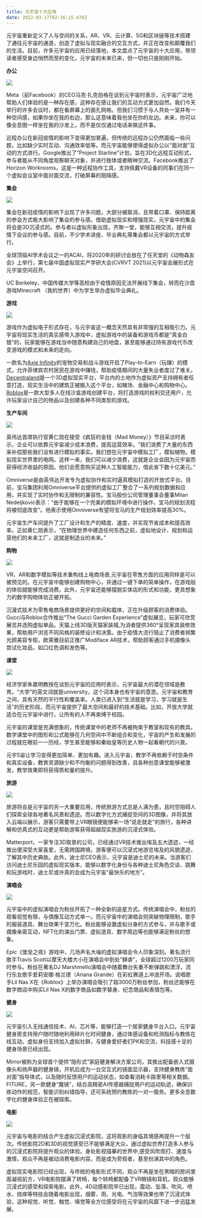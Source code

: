 ```yaml
---
title: 元宇宙十大应用
date: 2022-03-17T02:16:15.076Z
---
```

元宇宙重新定义了人与空间的关系，AR、VR、云计算、5G和区块链等技术搭建了通往元宇宙的通道，创造了虚拟与现实融合的交互方式，并正在改变和颠覆我们的生活。目前，许多元宇宙的应用已经落地，本文盘点了元宇宙的十大应用，带领读者感受身边悄然而至的变化，元宇宙的未来已来，但一切也只是刚刚开始。

**办公**

![](https://img.jinse.com/5820229_image3.png)

Meta（前Facebook）的CEO马克·扎克伯格在谈到元宇宙时表示，元宇宙广泛地帮助人们体验的是一种存在感，这种存在感让我们的互动方式更加自然。我们今天举行的许多会议时，都在看屏幕上的面孔网格。但我们习惯于与人共处一室并有一种空间感，如果你坐在我的右边，那么这意味着我也坐在你的左边。未来，你可以像全息图一样坐在我的沙发上，而不是仅仅通过电话来做这件事。

远程办公在新冠疫情的影响下变得更加普遍，但传统的远程办公仍然面临一些问题，比如缺少实时互动、沟通效率低等。而元宇宙能够使得虚拟办公以“面对面”互动的方式进行。Google推出了“Project Starline”计划，旨在3D化远程互动形式，参与者能从不同角度观察聊天对象，并进行肢体或者眼神交流。Facebook推出了Horizon Workrooms，这是一种远程协作工具，支持佩戴VR设备的同事们在同一个虚拟会议室中面对面交流，打破屏幕的阻隔感。

**集会**

![](https://img.jinse.com/5820230_image3.png)

集会在新冠疫情的影响下出现了许多问题，大部分被取消，且带着口罩、保持距离的参会方式极大影响了集会的参与感。借助虚拟现实和增强现实，元宇宙中的集会将会是3D沉浸式的。参与者以虚拟形象出现，齐聚一堂，能够互相交流，提升疫情下会议的参与感。目前，不少学术讲座、毕业典礼等集会都以元宇宙的方式举行。

全球顶级AI学术会议之一的ACAI，将2020年的研讨会放在了任天堂的《动物森友会》上举行，第七届中国虚拟现实产学研大会(CVRVT 2021)以元宇宙会展形式在元宇宙空间召开。

UC Berkeley、中国传媒大学等高校由于疫情原因无法开展线下集会，转而在沙盘游戏Minecraft （我的世界）中为学生举办虚拟毕业典礼。

**游戏**

![](https://img.jinse.com/5820231_image3.png)

游戏作为虚拟电子形式存在，与元宇宙这一概念天然具有非常强的互相吸引力。元宇宙将现实生活的真实感带入游戏中，虚拟游戏中的装备和游戏币都是“真金白银”的，玩家能够在游戏当中随意构建自己的地盘，甚至能够通过持有游戏代币改变游戏的模式和未来的走向。

一款名为[Axie Infinity](<>)的宠物交易和战斗游戏开启了Play-to-Earn（玩赚）的模式，允许菲律宾农村居民在游戏中赚钱，帮助疫情期间的大量失业者度过了难关。[Decentraland](<>)是一个3D虚拟现实平台，平台内的土地作为虚拟资产支持拥有者任意打造，现实生活中的建筑正被搬入这个平台，如赌场、金融中心和购物中心。[Roblox](<>)是一款大型多人在线沙盒游戏创建平台，将打造游戏的权利交还用户，允许玩家设计自己的物品以及创建各种不同类型的游戏。

**生产车间**

![](https://img.jinse.com/5820232_image3.png)

英伟达首席执行官黄仁勋在接受《疯狂的金钱（Mad Money）》节目采访时表示，企业可以依靠元宇宙减少成本浪费，提高运营效率。“我们浪费了大量的东西来补偿那些我们没有进行模拟的事实。我们想在元宇宙中模拟工厂，模拟植物，模拟现实世界里的电网。这样一来，我们可以减少浪费，这就是企业会因为元宇宙而获得经济收益的原因。他们会愿意购买这种人工智能能力，借此省下数十亿美元。”

Omniverse是由英伟达开发专为虚拟协作和实时逼真模拟打造的开放式平台。目前，宝马集团利用Omniverse平台提供的虚拟工厂整合了一系列规划数据和应用，并实现了实时协作和无限制的兼容性。宝马股份公司管理董事会董事Milan Nedeljković表示：“由于能够在一个完美的模拟环境中进行操作，宝马的规划流程将被彻底改变”。他表示使用Omniverse有望将宝马的生产规划效率提高30%。

元宇宙生产车间提升了工厂设计和生产的精度、速度，并实现节省成本和提高效率。正如黄仁勋表示，“在物理世界中建造任何东西之前，虚拟地设计、规划和运营他们的未来工厂，这就是制造业的未来。”

**购物**

![](https://img.jinse.com/5820233_image3.png)

VR、AR和数字模拟等技术重构线上电商场景,元宇宙在零售方面的应用同样是可以被预见的。在元宇宙中能够创建购物中心，并通过一键下单的简单操作，在游戏般的体验就能够完成消费。此外，元宇宙还能够摆脱实体店的形式和功能，更具想象力的数字购物体验正被开拓。

沉漫式技术为零售电商场景提供更好的空间和载体，正在升级顾客的消费体验。Gucci与Roblox合作推出“The Gucci Garden Experience”虚拟展览，玩家可欣赏展览并选购虚拟单品。天猫上线3D版天猫家装城,为消者提供360°呈现家具装修效果，帮助用户浏览不同风格的装修设计和决策。由于疫情大流行阻止了消费者频繁光顾美容专柜，欧莱雅目前正推广Modiface AR技术，帮助顾客通过手机摄像头尝试化妆品，如口红色调和发色等。

**课堂**

![](https://img.jinse.com/5820234_image3.png)

经济学家朱嘉明教授在谈到元宇宙的应用时表示，元宇宙最大的潜在领域是教育。“大学”的英文词就是university，这个词本身也有宇宙的意思。元宇宙和教育之间，具有天然的平行性和覆盖率。人类已进入到“生活就是学习，学习就是生活”的历史阶段，而元宇宙提供了最大空间和最好的技术基础。比如，开放大学就适合在元宇宙中进行，让所有的人不再束缚于校园。

元宇宙的课堂是充满想象的，传统课堂中的老师不再被拘束于教室和现有的教具。数学课堂中的图形和公式能够在几何空间中不断组合和变化，宇宙的产生和发展的过程就在眼前一一历经，学生甚至能够和秦始皇等历史人物一起看朝代的兴衰。

元宇5宙让学习变得更加简单、更加有趣。进入元宇宙，教学不再依赖于时空条件和真实设备，教育资源缺少和不均衡的问题得到改善，且各种创意课堂能够被激发，教学效果即将获得质和量的提升。

**旅游**

![](https://img.jinse.com/5820235_image3.png)

旅游将会是元宇宙的另一大重要应用，传统旅游方式总是人满为患，且时空阻碍人们探索全球各地著名风景和遗迹。而以数字化方式捕捉空间的3D图像，并将其放入云端以展示，游客只需要带上VR眼镜便能够来一场“说走就走”的旅行，各种讲解和仿真式的互动更是帮助游客获得超越现实旅游的沉浸式体验。

Matterport，一家专注3D取景的公司，已经通过VR技术推出埃及五大遗迹，一经推出便深受大家喜爱，无需跨国跨境，游客便可以沉浸式地游览埃及的风貌遗迹，了解其中历史典故。此外，迪士尼CEO表示，元宇宙是迪士尼的未来。当游客们访问迪士尼乐园的虚拟现实版本，能够以数字化身份与各种迪士尼角色交谈、跳舞和玩游戏时，迪士尼或许真的会成为元宇宙“最快乐的地方”。

**演唱会**

![](https://img.jinse.com/5820236_image3.png)

元宇宙中的虚拟演唱会为粉丝开拓了一种全新的追星方式。传统演唱会中，粉丝的观看视觉有限，与偶像互动方式单一。而元宇宙中的演唱会则突破物理限制，歌手的服装道具、舞台效果千变万化。粉丝能够设置虚拟分身的方式参与，并与歌手或偶像亲密互动，NFT化的演出门票、虚拟道具、数字周边等也能够满足粉丝的想象。

Epic《堡垒之夜》游戏中，几场声名大噪的虚拟演唱会令人印象深刻。著名流行歌手Travis Scott以摩天大楼大小在演唱会中到处“肆虐”，全球超过1200万玩家同时参与。粉丝在著名DJ Marshmello演唱会中随着舞台失重不断弹跳和漂浮，流行乐女歌手爱莉安娜·格兰德（Ariana Grande）在彩虹赛道上冲浪开场。说唱歌手Lil Nas X在《Roblox》上举办演唱会吸引了超3000万粉丝参加，粉丝还能够在数字商店中购买Lil Nas X的数字商品如数字替身、纪念商品和表情包等。

**健身**

![](https://img.jinse.com/5820237_image3.png)

元宇宙引入无线通信技术、AI、芯片等，能够打造一个居家健身平台入口。元宇宙健身房支持用户随时随地利用碎片化时间健身，通过体感设备和检测指标与教练在线互动，虚拟身份支持加入虚拟社群，与健身爱好者们PK和交流，科技感十足的健身场景已经出现。

Mirror被称为全球首个提供“隐形式”家庭健身解决方案公司，其推出配备嵌入式摄像头和扬声器的健身镜，开机后成为一台交互式的镜面显示器，支持健身教练“面对面”指导体式，以及随时反馈用户的运动状态，如查看消耗卡路里等相关数据。FITURE，另一款健身“魔镜”，结合高精密AI传感器捕捉用户的运动轨迹，确保训练动作的规范，智能识别纠错指导，还可系统预约教练的一对一服务。更多全息数字化的健身体验正在被探索。

**电影**

![](https://img.jinse.com/5820238_image3.png)

元宇宙与电影的结合产生虚拟沉浸式影院，这将观影的身临其境感再提升一个层次。传统影院2D和3D的视觉感受已不能够满足大众，通过虚拟世界打造多人参与的沉浸式影院将提升观众的体验。身处影视描摹的世界中,感受风吹雨打、速度与激情，观众不再是被动消费电影内容，而是成为旁观者，基至扮演其中的角色。

虚拟现实电影院已经出现，与传统的电影形式不同，观众不再是坐在黑暗的房间里面凝视前方，VR电影院摆满了转椅，每个转椅都配备了VR眼镜和耳机，观众能够沉浸式的感受和探索电影。此外，4D动感影院早已出现，震动、坠落、吹风、喷水、挠痒等特技会随着电影出现，烟雾、雨、光电、气泡等效果也带了沉浸式体验，这种视觉、听觉、触觉、嗅觉等全方位感受将在元宇宙的风靡下进一步迅猛发展。